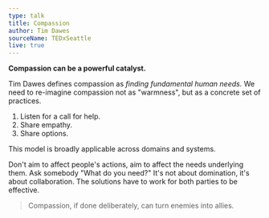 ```yaml
---
type: talk
title: Compassion
author: Tim Dawes
sourceName: TEDxSeattle
live: true
---
```


**Compassion can be a powerful catalyst.**

Tim Dawes defines compassion as *finding fundamental human needs.* We need to re-imagine compassion
not as "warmness", but as a concrete set of practices.

1. Listen for a call for help.
2. Share empathy.
3. Share options.

This model is broadly applicable across domains and systems.

Don't aim to affect people's actions, aim to affect the needs underlying them. Ask somebody "What do
you need?" It's not about domination, it's about collaboration. The solutions have to work for both
parties to be effective.

> Compassion, if done deliberately, can turn enemies into allies.
